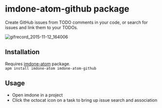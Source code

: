 imdone-atom-github package
====

Create GitHub issues from TODO comments in your code, or search for issues and link them to your TODOs.

![gifrecord_2015-11-12_164006](https://cloud.githubusercontent.com/assets/233505/11133613/5f91df08-895c-11e5-9caa-caa6bde93300.gif)

Installation
----
Requires [imdone-atom](https://atom.io/packages/imdone-atom) package.  
`apm install imdone-atom imdone-atom-github`

Usage
----
- Open imdone in a project
- Click the octocat icon on a task to bring up issue search and association
